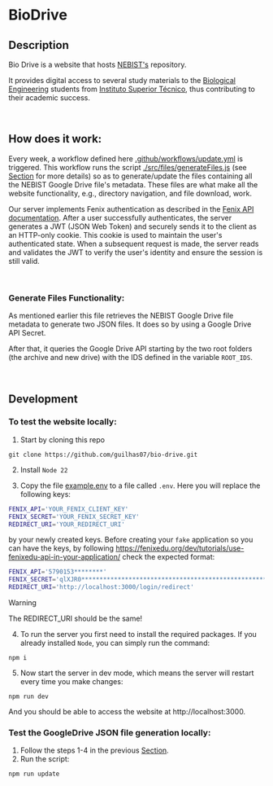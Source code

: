 # BioDrive

## Description

Bio Drive is a website that hosts <a href="http://neb.ist.utl.pt/~neb.daemon/site/">NEBIST's</a> repository.

It provides digital access to several study materials to the <a href="https://tecnico.ulisboa.pt/pt/ensino/cursos/licenciaturas/engenharia-biologica/">Biological Engineering</a> students from <a href="https://tecnico.ulisboa.pt/pt/">Instituto Superior Técnico</a>, thus contributing to their academic success.

<br>

## How does it work:

Every week, a workflow defined here [.github/workflows/update.yml](.github/workflows/update.yml) is triggered. This workflow
runs the script [./src/files/generateFiles.js](./src/files/generateFiles.js) (see [Section](generate-files-functionality) for more details) so as to generate/update the files containing all
the NEBIST Google Drive file's metadata. These files are what make all the website functionality, e.g., directory navigation, and file download, work.

Our server implements Fenix authentication as described in the [Fenix API documentation](https://fenixedu.org/dev/tutorials/use-fenixedu-api-in-your-application/).
After a user successfully authenticates, the server generates a JWT (JSON Web Token) and securely sends it to the client as an HTTP-only cookie.
This cookie is used to maintain the user's authenticated state.
When a subsequent request is made, the server reads and validates the JWT to verify the user's identity and ensure the session is still valid.

<br>

### Generate Files Functionality:

As mentioned earlier this file retrieves the NEBIST Google Drive file metadata to generate two JSON files.
It does so by using a Google Drive API Secret.

After that, it queries the Google Drive API starting by the two root folders (the archive and new drive) with the IDS defined in the variable `ROOT_IDS`.

<br>

## Development

### To test the website locally:

1. Start by cloning this repo

```
git clone https://github.com/guilhas07/bio-drive.git
```

2. Install `Node 22`

3. Copy the file [example.env](./example.env) to a file called `.env`. Here you will replace the following keys:

```bash
FENIX_API='YOUR_FENIX_CLIENT_KEY'
FENIX_SECRET='YOUR_FENIX_SECRET_KEY'
REDIRECT_URI='YOUR_REDIRECT_URI'
```

by your newly created keys. Before creating your `fake` application so you can have the keys, by following https://fenixedu.org/dev/tutorials/use-fenixedu-api-in-your-application/ check
the expected format:

```bash
FENIX_API='5790153********'
FENIX_SECRET='qlXJR0***********************************************************************************'
REDIRECT_URI='http://localhost:3000/login/redirect'
```

> [!WARNING]
> The REDIRECT_URI should be the same!

4. To run the server you first need to install the required packages. If you already installed `Node`, you can simply run the command:

```
npm i
```

5. Now start the server in dev mode, which means the server will restart every time you make changes:

```
npm run dev
```

And you should be able to access the website at http://localhost:3000.

### Test the GoogleDrive JSON file generation locally:

1. Follow the steps 1-4 in the previous [Section](#to-test-the-website-locally).
2. Run the script:

```
npm run update
```
